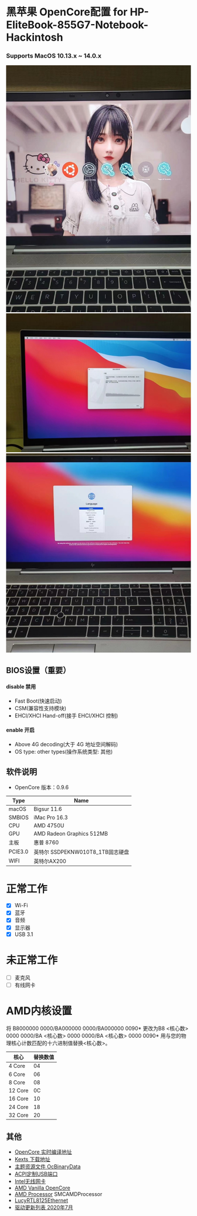 # 黑苹果 OpenCore配置 for HP-EliteBook-855G7-Notebook-Hackintosh

### Supports MacOS 10.13.x ~ 14.0.x

![](Images/关于1.jpg)
![](Images/关于2.jpg)
![](Images/关于3.jpg)


## BIOS设置（重要）
#### disable 禁用
- Fast Boot(快速启动)
- CSM(兼容性支持模块)
- EHCI/XHCI Hand-off(接手 EHCI/XHCI 控制)
#### enable 开启
- Above 4G decoding(大于 4G 地址空间解码)
- OS type: other types(操作系统类型: 其他)

## 软件说明
- OpenCore 版本：0.9.6

| Type          | Name   |
| --------      | -----  |
|macOS          |   Bigsur 11.6      |
|SMBIOS         |   iMac Pro 16.3   |
| CPU           |   AMD 4750U       |  
| GPU           |   AMD Radeon Graphics 512MB  |
|主板           |   惠普 8760    |
|PCIE3.0        |   英特尔 SSDPEKNW010T8_1TB固志硬盘 |
|WIFI           |   英特尔AX200  |

# 正常工作

 - [x] Wi-Fi
 - [x] 蓝牙
 - [x] 音频
 - [x] 显示器
 - [x] USB 3.1

# 未正常工作

 - [ ] 麦克风
 - [ ] 有线网卡

# AMD内核设置
将 B8000000 0000/BA000000 0000/BA000000 0090*  更改为B8 <核心数> 0000 0000/BA <核心数> 0000 0000/BA <核心数> 0000 0090*
用与您的物理核心计数匹配的十六进制值替换<核心数>。
 
| 核心          | 替换数值   |
| --------      | -----  |
|4 Core	|04|
|6 Core	|06|
|8 Core	|08|
|12 Core	|0C|
|16 Core	|10|
|24 Core	|18|
|32 Core	|20|

## 其他
- [OpenCore 实时编译地址](https://github.com/williambj1/OpenCore-Factory/releases)
- [Kexts 下载地址](https://gitee.com/evu/Easy-Kexts)
- [主题资源文件 OcBinaryData](https://github.com/acidanthera/OcBinaryData)
- [ACPI定制USB端口](https://github.com/daliansky/OC-little/blob/master/15-ACPI%E5%AE%9A%E5%88%B6USB%E7%AB%AF%E5%8F%A3/README.md)
- [Intel无线网卡](
https://github.com/OpenIntelWireless/itlwm/releases)
- [AMD Vanilla OpenCore](https://github.com/AMD-OSX/AMD_Vanilla)
- [AMD Processor](https://github.com/trulyspinach/SMCAMDProcessor) SMCAMDProcessor
- [LucyRTL8125Ethernet](https://github.com/Mieze/LucyRTL8125Ethernet)
- [驱动更新列表 2020年7月](https://heipg.cn/drivers/drivers-for-hackintosh-202007.html)

